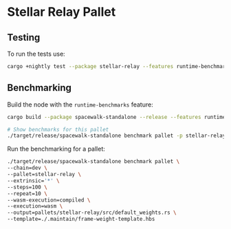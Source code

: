 # Stellar Relay Pallet

## Testing

To run the tests use:

```bash
cargo +nightly test --package stellar-relay --features runtime-benchmarks
```

## Benchmarking

Build the node with the `runtime-benchmarks` feature:

```bash
cargo build --package spacewalk-standalone --release --features runtime-benchmarks
```

```bash
# Show benchmarks for this pallet
./target/release/spacewalk-standalone benchmark pallet -p stellar-relay -e '*' --list
```

Run the benchmarking for a pallet:

```bash
./target/release/spacewalk-standalone benchmark pallet \
--chain=dev \
--pallet=stellar-relay \
--extrinsic='*' \
--steps=100 \
--repeat=10 \
--wasm-execution=compiled \
--execution=wasm \
--output=pallets/stellar-relay/src/default_weights.rs \
--template=./.maintain/frame-weight-template.hbs
```
